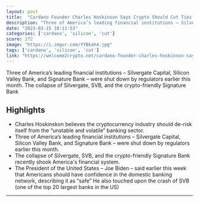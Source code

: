 ```yaml
---
layout: post
title:  "Cardano Founder Charles Hoskinson Says Crypto Should Cut Ties With Banks"
description: "Three of America’s leading financial institutions – Silvergate Capital, Silicon Valley Bank, and Signature Bank – were shut down by regulators earlier this month. The collapse of Silvergate, SVB, and the crypto-friendly Signature Bank"
date: "2023-03-15 18:11:53"
categories: ['cardano', 'silicon', 'cut']
score: 272
image: "https://i.imgur.com/YYBkah4.jpg"
tags: ['cardano', 'silicon', 'cut']
link: "https://welcome2crypto.net/cardano-founder-charles-hoskinson-says-crypto-should-cut-ties-with-banks/"
---
```


Three of America’s leading financial institutions – Silvergate Capital, Silicon Valley Bank, and Signature Bank – were shut down by regulators earlier this month. The collapse of Silvergate, SVB, and the crypto-friendly Signature Bank

## Highlights

- Charles Hoskinskon believes the cryptocurrency industry should de-risk itself from the “unstable and volatile” banking sector.
- Three of America’s leading financial institutions – Silvergate Capital, Silicon Valley Bank, and Signature Bank – were shut down by regulators earlier this month.
- The collapse of Silvergate, SVB, and the crypto-friendly Signature Bank recently shook America's financial system.
- The President of the United States – Joe Biden – said earlier this week that Americans should have confidence in the domestic banking network, describing it as “safe” He also touched upon the crash of SVB (one of the top 20 largest banks in the US)

---
